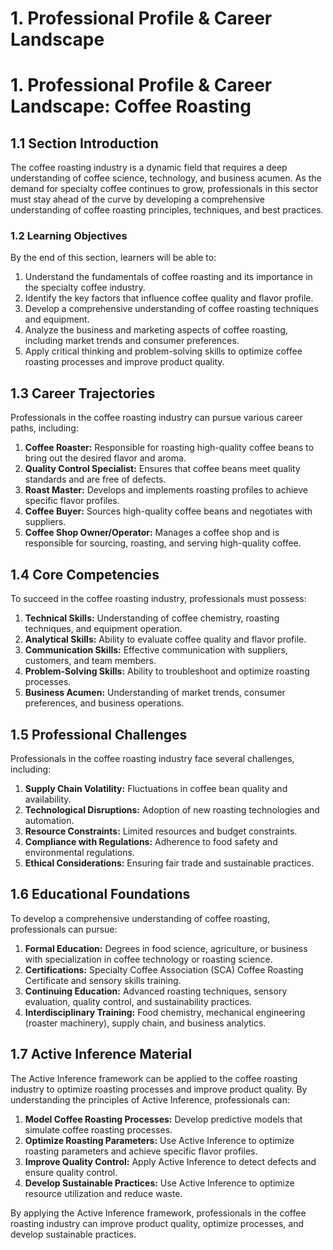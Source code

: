 # 1. Professional Profile & Career Landscape

# 1. Professional Profile & Career Landscape: Coffee Roasting

## 1.1 Section Introduction

The coffee roasting industry is a dynamic field that requires a deep understanding of coffee science, technology, and business acumen. As the demand for specialty coffee continues to grow, professionals in this sector must stay ahead of the curve by developing a comprehensive understanding of coffee roasting principles, techniques, and best practices.

### 1.2 Learning Objectives

By the end of this section, learners will be able to:

1. Understand the fundamentals of coffee roasting and its importance in the specialty coffee industry.
2. Identify the key factors that influence coffee quality and flavor profile.
3. Develop a comprehensive understanding of coffee roasting techniques and equipment.
4. Analyze the business and marketing aspects of coffee roasting, including market trends and consumer preferences.
5. Apply critical thinking and problem-solving skills to optimize coffee roasting processes and improve product quality.

## 1.3 Career Trajectories

Professionals in the coffee roasting industry can pursue various career paths, including:

1. **Coffee Roaster:** Responsible for roasting high-quality coffee beans to bring out the desired flavor and aroma.
2. **Quality Control Specialist:** Ensures that coffee beans meet quality standards and are free of defects.
3. **Roast Master:** Develops and implements roasting profiles to achieve specific flavor profiles.
4. **Coffee Buyer:** Sources high-quality coffee beans and negotiates with suppliers.
5. **Coffee Shop Owner/Operator:** Manages a coffee shop and is responsible for sourcing, roasting, and serving high-quality coffee.

## 1.4 Core Competencies

To succeed in the coffee roasting industry, professionals must possess:

1. **Technical Skills:** Understanding of coffee chemistry, roasting techniques, and equipment operation.
2. **Analytical Skills:** Ability to evaluate coffee quality and flavor profile.
3. **Communication Skills:** Effective communication with suppliers, customers, and team members.
4. **Problem-Solving Skills:** Ability to troubleshoot and optimize roasting processes.
5. **Business Acumen:** Understanding of market trends, consumer preferences, and business operations.

## 1.5 Professional Challenges

Professionals in the coffee roasting industry face several challenges, including:

1. **Supply Chain Volatility:** Fluctuations in coffee bean quality and availability.
2. **Technological Disruptions:** Adoption of new roasting technologies and automation.
3. **Resource Constraints:** Limited resources and budget constraints.
4. **Compliance with Regulations:** Adherence to food safety and environmental regulations.
5. **Ethical Considerations:** Ensuring fair trade and sustainable practices.

## 1.6 Educational Foundations

To develop a comprehensive understanding of coffee roasting, professionals can pursue:

1. **Formal Education:** Degrees in food science, agriculture, or business with specialization in coffee technology or roasting science.
2. **Certifications:** Specialty Coffee Association (SCA) Coffee Roasting Certificate and sensory skills training.
3. **Continuing Education:** Advanced roasting techniques, sensory evaluation, quality control, and sustainability practices.
4. **Interdisciplinary Training:** Food chemistry, mechanical engineering (roaster machinery), supply chain, and business analytics.

## 1.7 Active Inference Material

The Active Inference framework can be applied to the coffee roasting industry to optimize roasting processes and improve product quality. By understanding the principles of Active Inference, professionals can:

1. **Model Coffee Roasting Processes:** Develop predictive models that simulate coffee roasting processes.
2. **Optimize Roasting Parameters:** Use Active Inference to optimize roasting parameters and achieve specific flavor profiles.
3. **Improve Quality Control:** Apply Active Inference to detect defects and ensure quality control.
4. **Develop Sustainable Practices:** Use Active Inference to optimize resource utilization and reduce waste.

By applying the Active Inference framework, professionals in the coffee roasting industry can improve product quality, optimize processes, and develop sustainable practices.
